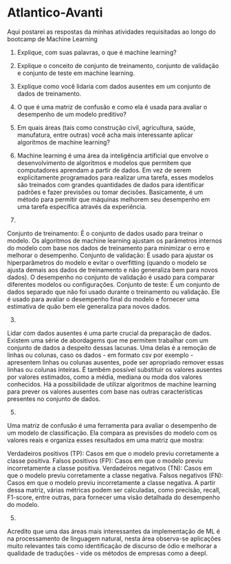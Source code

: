 # Atlantico-Avanti
Aqui postarei as respostas da minhas atividades requisitadas ao longo do bootcamp de Machine Learning
1. Explique, com suas palavras, o que é machine learning?
2. Explique o conceito de conjunto de treinamento, conjunto de validação e
conjunto de teste em machine learning.
3. Explique como você lidaria com dados ausentes em um conjunto de dados
de treinamento.
4. O que é uma matriz de confusão e como ela é usada para avaliar o
desempenho de um modelo preditivo?
5. Em quais áreas (tais como construção civil, agricultura, saúde, manufatura,
entre outras) você acha mais interessante aplicar algoritmos de machine
learning?

1. Machine learning é uma área da inteligência artificial que envolve o desenvolvimento de algoritmos e modelos que permitem que computadores aprendam a partir de dados. Em vez de serem explicitamente programados para realizar uma tarefa, esses modelos são treinados com grandes quantidades de dados para identificar padrões e fazer previsões ou tomar decisões. Basicamente, é um método para permitir que máquinas melhorem seu desempenho em uma tarefa específica através da experiência.

2. 
Conjunto de treinamento: É o conjunto de dados usado para treinar o modelo. Os algoritmos de machine learning ajustam os parâmetros internos do modelo com base nos dados de treinamento para minimizar o erro e melhorar o desempenho.
Conjunto de validação: É usado para ajustar os hiperparâmetros do modelo e evitar o overfitting (quando o modelo se ajusta demais aos dados de treinamento e não generaliza bem para novos dados). O desempenho no conjunto de validação é usado para comparar diferentes modelos ou configurações.
Conjunto de teste: É um conjunto de dados separado que não foi usado durante o treinamento ou validação. Ele é usado para avaliar o desempenho final do modelo e fornecer uma estimativa de quão bem ele generaliza para novos dados.

3. 
Lidar com dados ausentes é uma parte crucial da preparação de dados. Existem uma série de abordagems que me permitem trabalhar com um conjunto de dados
a despeito dessas lacunas. Uma delas é a remoção de linhas ou colunas, caso os dados - em formato csv por exemplo - apresentem linhas ou colunas ausentes, pode ser apropriado remover essas linhas ou colunas inteiras.
É também possível substituir os valores ausentes por valores estimados, como a média, mediana ou moda dos valores conhecidos.
Há a possibilidade de utilizar algoritmos de machine learning para prever os valores ausentes com base nas outras características presentes no conjunto de dados.

5. 
Uma matriz de confusão é uma ferramenta para avaliar o desempenho de um modelo de classificação. Ela compara as previsões do modelo com os valores reais e organiza esses resultados em uma matriz que mostra:

Verdadeiros positivos (TP): Casos em que o modelo previu corretamente a classe positiva.
Falsos positivos (FP): Casos em que o modelo previu incorretamente a classe positiva.
Verdadeiros negativos (TN): Casos em que o modelo previu corretamente a classe negativa.
Falsos negativos (FN): Casos em que o modelo previu incorretamente a classe negativa.
A partir dessa matriz, várias métricas podem ser calculadas, como precisão, recall, F1-score, entre outras, para fornecer uma visão detalhada do desempenho do modelo.

5. 
Acredito que uma das áreas mais interessantes da implementação de ML é na processamento de linguagem natural, nesta área observa-se aplicações muito relevantes tais
como identificação de discurso de ódio e melhorar a qualidade de traduções - vide os métodos de empresas como a deepl.
